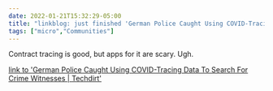 ```yaml
---
date: 2022-01-21T15:32:29-05:00
title: "linkblog: just finished 'German Police Caught Using COVID-Tracing Data To Search For Crime Witnesses | Techdirt'"
tags: ["micro","Communities"]
---
```

Contract tracing is good, but apps for it are scary. Ugh.
 
[link to 'German Police Caught Using COVID-Tracing Data To Search For Crime Witnesses | Techdirt'](https://www.techdirt.com/articles/20220116/12141448297/german-police-caught-using-covid-tracing-data-to-search-crime-witnesses.shtml)
